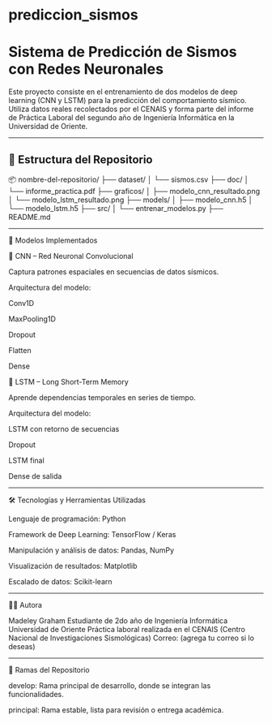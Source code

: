 # prediccion_sismos
# Sistema de Predicción de Sismos con Redes Neuronales

Este proyecto consiste en el entrenamiento de dos modelos de deep learning (CNN y LSTM) para la predicción del comportamiento sísmico. Utiliza datos reales recolectados por el CENAIS y forma parte del informe de Práctica Laboral del segundo año de Ingeniería Informática en la Universidad de Oriente.

---

## 📁 Estructura del Repositorio
📦 nombre-del-repositorio/
├── dataset/
│   └── sismos.csv
├── doc/
│   └── informe_practica.pdf
├── graficos/
│   ├── modelo_cnn_resultado.png
│   └── modelo_lstm_resultado.png
├── models/
│   ├── modelo_cnn.h5
│   └── modelo_lstm.h5
├── src/
│   └── entrenar_modelos.py
├── README.md

---

🧠 Modelos Implementados

🧩 CNN – Red Neuronal Convolucional

Captura patrones espaciales en secuencias de datos sísmicos.

Arquitectura del modelo:

Conv1D

MaxPooling1D

Dropout

Flatten

Dense



🔁 LSTM – Long Short-Term Memory

Aprende dependencias temporales en series de tiempo.

Arquitectura del modelo:

LSTM con retorno de secuencias

Dropout

LSTM final

Dense de salida




---

🛠️ Tecnologías y Herramientas Utilizadas

Lenguaje de programación: Python

Framework de Deep Learning: TensorFlow / Keras

Manipulación y análisis de datos: Pandas, NumPy

Visualización de resultados: Matplotlib

Escalado de datos: Scikit-learn



---

👩‍💻 Autora

Madeley Graham
Estudiante de 2do año de Ingeniería Informática
Universidad de Oriente
Práctica laboral realizada en el CENAIS (Centro Nacional de Investigaciones Sismológicas)
Correo: (agrega tu correo si lo deseas)


---

🔁 Ramas del Repositorio

develop: Rama principal de desarrollo, donde se integran las funcionalidades.

principal: Rama estable, lista para revisión o entrega académica.
